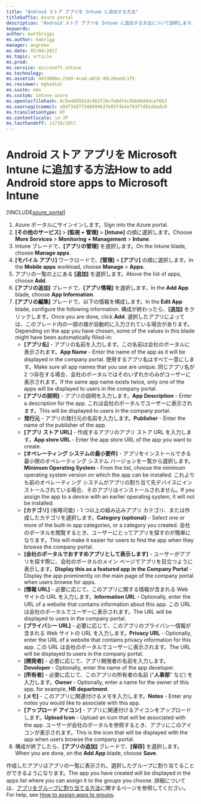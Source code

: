 ```yaml
---
title: "Android ストア アプリを Intune に追加する方法"
titleSuffix: Azure portal
description: "Android ストア アプリを Intune に追加する方法について説明します。\""
keywords: 
author: mattbriggs
ms.author: mabrigg
manager: angrobe
ms.date: 05/04/2017
ms.topic: article
ms.prod: 
ms.service: microsoft-intune
ms.technology: 
ms.assetid: 4433000a-23e9-4cad-a818-48c28eedc1f5
ms.reviewer: mghadial
ms.suite: ems
ms.custom: intune-azure
ms.openlocfilehash: 6c5e409501dc983f26cfe8d74c98b06d4dce76b3
ms.sourcegitcommit: a9d734877340894637e03f4b4ef83f7d01ddedc8
ms.translationtype: HT
ms.contentlocale: ja-JP
ms.lasthandoff: 12/19/2017
---
```

# <a name="how-to-add-android-store-apps-to-microsoft-intune"></a><span data-ttu-id="6cb59-103">Android ストア アプリを Microsoft Intune に追加する方法</span><span class="sxs-lookup"><span data-stu-id="6cb59-103">How to add Android store apps to Microsoft Intune</span></span>

[!INCLUDE[azure_portal](./includes/azure_portal.md)]


1. <span data-ttu-id="6cb59-104">Azure ポータルにサインインします。</span><span class="sxs-lookup"><span data-stu-id="6cb59-104">Sign into the Azure portal.</span></span>
2. <span data-ttu-id="6cb59-105">**[その他のサービス]** > **[監視 + 管理]** > **[Intune]** の順に選択します。</span><span class="sxs-lookup"><span data-stu-id="6cb59-105">Choose **More Services** > **Monitoring + Management** > **Intune**.</span></span>
3. <span data-ttu-id="6cb59-106">Intune ブレードで、**[アプリの管理]** を選択します。</span><span class="sxs-lookup"><span data-stu-id="6cb59-106">On the Intune blade, choose **Manage apps**.</span></span>
4. <span data-ttu-id="6cb59-107">**[モバイル アプリ]** ワークロードで、**[管理]** > **[アプリ]** の順に選択します。</span><span class="sxs-lookup"><span data-stu-id="6cb59-107">In the **Mobile apps** workload, choose **Manage** > **Apps**.</span></span>
5. <span data-ttu-id="6cb59-108">アプリの一覧の上にある **[追加]** を選択します。</span><span class="sxs-lookup"><span data-stu-id="6cb59-108">Above the list of apps, choose **Add**.</span></span>
6. <span data-ttu-id="6cb59-109">**[アプリの追加]** ブレードで、**[アプリ情報]** を選択します。</span><span class="sxs-lookup"><span data-stu-id="6cb59-109">In the **Add App** blade, choose **App Information**.</span></span>
7. <span data-ttu-id="6cb59-110">**[アプリの編集]** ブレードで、以下の情報を構成します。</span><span class="sxs-lookup"><span data-stu-id="6cb59-110">In the **Edit App** blade, configure the following information.</span></span> <span data-ttu-id="6cb59-111">構成が終わったら、**[追加]** をクリックします。</span><span class="sxs-lookup"><span data-stu-id="6cb59-111">Once you are done, click **Add**.</span></span> <span data-ttu-id="6cb59-112">選択したアプリによっては、このブレード内の一部の値が自動的に入力されている場合があります。</span><span class="sxs-lookup"><span data-stu-id="6cb59-112">Depending on the app you have chosen, some of the values in this blade might have been automatically filled-in:</span></span>
    - <span data-ttu-id="6cb59-113">**[アプリ名]** - アプリの名前を入力します。この名前は会社のポータルに表示されます。</span><span class="sxs-lookup"><span data-stu-id="6cb59-113">**App Name** - Enter the name of the app as it will be displayed in the company portal.</span></span> <span data-ttu-id="6cb59-114">使用するアプリ名はすべて一意にします。</span><span class="sxs-lookup"><span data-stu-id="6cb59-114">Make sure all app names that you use are unique.</span></span> <span data-ttu-id="6cb59-115">同じアプリ名が 2 つ存在する場合、会社のポータルではそのいずれかのみがユーザーに表示されます。</span><span class="sxs-lookup"><span data-stu-id="6cb59-115">If the same app name exists twice, only one of the apps will be displayed to users in the company portal.</span></span>
    - <span data-ttu-id="6cb59-116">**[アプリの説明]** - アプリの説明を入力します。</span><span class="sxs-lookup"><span data-stu-id="6cb59-116">**App Description** - Enter a description for the app.</span></span> <span data-ttu-id="6cb59-117">これは会社のポータルでユーザーに表示されます。</span><span class="sxs-lookup"><span data-stu-id="6cb59-117">This will be displayed to users in the company portal.</span></span>
    - <span data-ttu-id="6cb59-118">**発行元** - アプリの発行元の名前を入力します。</span><span class="sxs-lookup"><span data-stu-id="6cb59-118">**Publisher** - Enter the name of the publisher of the app.</span></span>
    - <span data-ttu-id="6cb59-119">**[アプリ ストア URL]** - 作成するアプリのアプリ ストア URL を入力します。</span><span class="sxs-lookup"><span data-stu-id="6cb59-119">**App store URL** - Enter the app store URL of the app you want to create.</span></span>
    - <span data-ttu-id="6cb59-120">**[オペレーティング システムの最小要件]** - アプリをインストールできる最小限のオペレーティング システム バージョンを一覧から選択します。</span><span class="sxs-lookup"><span data-stu-id="6cb59-120">**Minimum Operating System** - From the list, choose the minimum operating system version on which the app can be installed.</span></span> <span data-ttu-id="6cb59-121">これよりも前のオペレーティング システムがアプリの割り当て先デバイスにインストールされている場合、そのアプリはインストールされません。</span><span class="sxs-lookup"><span data-stu-id="6cb59-121">If you assign the app to a device with an earlier operating system, it will not be installed.</span></span>
    - <span data-ttu-id="6cb59-122">**[カテゴリ]** (省略可能) - 1 つ以上の組み込みアプリ カテゴリ、または作成したカテゴリを選択します。</span><span class="sxs-lookup"><span data-stu-id="6cb59-122">**Category (optional)** - Select one or more of the built-in app categories, or a category you created.</span></span> <span data-ttu-id="6cb59-123">会社のポータルを閲覧するとき、ユーザーにとってアプリを探すのが簡単になります。</span><span class="sxs-lookup"><span data-stu-id="6cb59-123">This will make it easier for users to find the app when they browse the company portal.</span></span>
    - <span data-ttu-id="6cb59-124">**[会社のポータルでおすすめアプリとして表示します]** - ユーザーがアプリを探す際に、会社のポータルのメイン ページでアプリを目立つように表示します。</span><span class="sxs-lookup"><span data-stu-id="6cb59-124">**Display this as a featured app in the Company Portal** - Display the app prominently on the main page of the company portal when users browse for apps.</span></span>
    - <span data-ttu-id="6cb59-125">**[情報 URL]** - 必要に応じて、このアプリに関する情報が含まれる Web サイトの URL を入力します。</span><span class="sxs-lookup"><span data-stu-id="6cb59-125">**Information URL** - Optionally, enter the URL of a website that contains information about this app.</span></span> <span data-ttu-id="6cb59-126">この URL は会社のポータルでユーザーに表示されます。</span><span class="sxs-lookup"><span data-stu-id="6cb59-126">The URL will be displayed to users in the company portal.</span></span>
    - <span data-ttu-id="6cb59-127">**[プライバシー URL]** - 必要に応じて、このアプリのプライバシー情報が含まれる Web サイトの URL を入力します。</span><span class="sxs-lookup"><span data-stu-id="6cb59-127">**Privacy URL** - Optionally, enter the URL of a website that contains privacy information for this app.</span></span> <span data-ttu-id="6cb59-128">この URL は会社のポータルでユーザーに表示されます。</span><span class="sxs-lookup"><span data-stu-id="6cb59-128">The URL will be displayed to users in the company portal.</span></span>
    - <span data-ttu-id="6cb59-129">**[開発者]** - 必要に応じて、アプリ開発者の名前を入力します。</span><span class="sxs-lookup"><span data-stu-id="6cb59-129">**Developer** - Optionally, enter the name of the app developer.</span></span>
    - <span data-ttu-id="6cb59-130">**[所有者]** - 必要に応じて、このアプリの所有者の名前 ("**人事部**" など) を入力します。</span><span class="sxs-lookup"><span data-stu-id="6cb59-130">**Owner** - Optionally, enter a name for the owner of this app, for example, **HR department**.</span></span>
    - <span data-ttu-id="6cb59-131">**[メモ]** - このアプリに関連付けるメモを入力します。</span><span class="sxs-lookup"><span data-stu-id="6cb59-131">**Notes** - Enter any notes you would like to associate with this app.</span></span>
    - <span data-ttu-id="6cb59-132">**[アップロード アイコン]** - アプリに関連付けるアイコンをアップロードします。</span><span class="sxs-lookup"><span data-stu-id="6cb59-132">**Upload Icon** - Upload an icon that will be associated with the app.</span></span> <span data-ttu-id="6cb59-133">ユーザーが会社のポータルを参照するとき、アプリにこのアイコンが表示されます。</span><span class="sxs-lookup"><span data-stu-id="6cb59-133">This is the icon that will be displayed with the app when users browse the company portal.</span></span>
8. <span data-ttu-id="6cb59-134">構成が終了したら、**[アプリの追加]** ブレードで、**[保存]** を選択します。</span><span class="sxs-lookup"><span data-stu-id="6cb59-134">When you are done, on the **Add App** blade, choose **Save**.</span></span>

<span data-ttu-id="6cb59-135">作成したアプリはアプリの一覧に表示され、選択したグループに割り当てることができるようになります。</span><span class="sxs-lookup"><span data-stu-id="6cb59-135">The app you have created will be displayed in the apps list where you can assign it to the groups you choose.</span></span> <span data-ttu-id="6cb59-136">詳細については、[アプリをグループに割り当てる方法](apps-deploy.md)に関するページを参照してください。</span><span class="sxs-lookup"><span data-stu-id="6cb59-136">For help, see [How to assign apps to groups](apps-deploy.md).</span></span>